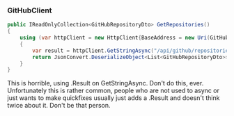 ﻿### GitHubClient

```csharp
public IReadOnlyCollection<GitHubRepositoryDto> GetRepositories()
{
    using (var httpClient = new HttpClient{BaseAddress = new Uri(GitHubConstants.ApiBaseUrl)})
    {
        var result = httpClient.GetStringAsync("/api/github/repositories").Result;
        return JsonConvert.DeserializeObject<List<GitHubRepositoryDto>>(result);
    }
}
```

This is horrible, using .Result on GetStringAsync. Don't do this, ever.
Unfortunately this is rather common, people who are not used to async or just wants to make quickfixes usually just adds a .Result and doesn't think twice about it. Don't be that person.
